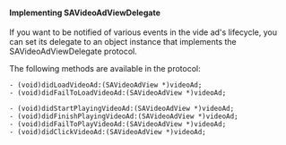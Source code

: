 #### Implementing SAVideoAdViewDelegate
If you want to be notified of various events in the vide ad's lifecycle, you can set its delegate to an object instance that implements the SAVideoAdViewDelegate protocol.

The following methods are available in the protocol:

```
- (void)didLoadVideoAd:(SAVideoAdView *)videoAd;
- (void)didFailToLoadVideoAd:(SAVideoAdView *)videoAd;

- (void)didStartPlayingVideoAd:(SAVideoAdView *)videoAd;
- (void)didFinishPlayingVideoAd:(SAVideoAdView *)videoAd;
- (void)didFailToPlayVideoAd:(SAVideoAdView *)videoAd;
- (void)didClickVideoAd:(SAVideoAdView *)videoAd;
```